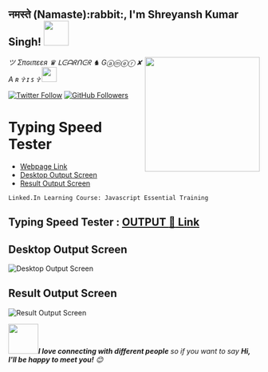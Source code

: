 <h2>नमस्ते (Namaste):rabbit:, I'm Shreyansh Kumar Singh! <img src="https://media.giphy.com/media/12oufCB0MyZ1Go/giphy.gif" width="50"></h2>
<img align='right' src="https://media.giphy.com/media/1AePrqduW3ji4t4uVp/giphy.gif" width="230">
<p><em>ツ Σπɢιπεεя ♛ ᒪᕮᗩᖇᑎᕮᖇ ♞ Gⓐⓜⓔⓡ ✘ A ʀ ✞ ɪ ꜱ ✞ <img src="https://media.giphy.com/media/WUlplcMpOCEmTGBtBW/giphy.gif" width="30"> 
</em></p>

[![Twitter Follow](https://img.shields.io/twitter/follow/GURU_Shreyansh?&style=social)](https://twitter.com/intent/user?screen_name=GURU_Shreyansh)
[![GitHub Followers](https://img.shields.io/github/followers/guru-shreyansh?label=Follow%20Me%21&style=social&link=https://github.com/guru-shreyansh)](https://github.com/guru-shreyansh)

# Typing Speed Tester

- [Webpage Link](https://guru-shreyansh.github.io/Linkedin-Learning_ES6_JavaScript-Essential-Training/+Typing-Speed-Tester+/Typing-Speed-Tester.html)
- [Desktop Output Screen](#desktop-output-screen)
- [Result Output Screen](#result-output-screen)

`Linked.In Learning Course: Javascript Essential Training`

## Typing Speed Tester : [OUTPUT :musical_keyboard: Link](https://guru-shreyansh.github.io/Linkedin-Learning_ES6_JavaScript-Essential-Training/+Typing-Speed-Tester+/Typing-Speed-Tester.html)

## Desktop Output Screen
![Desktop Output Screen](Desktop-Output-Screenshot.jpg)
## Result Output Screen
![Result Output Screen](Result-Output-Screenshot.jpg)

<img src="https://media.giphy.com/media/LnQjpWaON8nhr21vNW/giphy.gif" width="60"><em><b>I love connecting with different people</b> so if you want to say <b>Hi, I'll be happy to meet you!</b> 😊</em>
